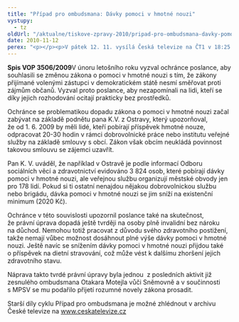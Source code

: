 ```yaml
---
title: "Případ pro ombudsmana: Dávky pomoci v hmotné nouzi"
vystupy:
  - tz
oldUrl: "/aktualne/tiskove-zpravy-2010/pripad-pro-ombudsmana-davky-pomoci-v-hmotne-nouzi"
date: 2010-11-12
perex: "<p></p><p>V pátek 12. 11. vysílá Česká televize na ČT1 v 18:25 jedenáctý díl cyklu Případ pro ombudsmana (repríze v pondělí 15. 11. ve 12:25 na ČT2). Díl nazvaný Dávky pomoci v hmotné nouzi poukazuje na nedostatky zákona z pohledu nedostupné, přitom zákonem předpokládané, veřejné služby, a z pohledu výrazného znevýhodnění invalidních občanů. </p>"
---
```


<!-- imported from the old website -->

<p><strong>Spis VOP 3506/2009</strong>V únoru letošního roku vyzval ochránce poslance, aby souhlasili se změnou zákona o pomoci v hmotné nouzi s tím, že zákony přijímané volenými zástupci v demokratickém státě nesmí směřovat proti zájmům občanů. Vyzval proto poslance, aby nezapomínali na lidi, kteří se díky jejich rozhodování ocitají prakticky bez prostředků. </p><p>Ochránce se problematikou dopadu zákona o pomoci v hmotné nouzi začal zabývat na základě podnětu pana K.V. z Ostravy, který upozorňoval, že od 1. 6. 2009 by měli lidé, kteří pobírají příspěvek hmotné nouze, odpracovat 20-30 hodin v rámci dobrovolnické práce nebo institutu veřejné služby na základě smlouvy s obcí. Zákon však obcím neukládá povinnost takovou smlouvu se zájemci uzavřít.</p><p>Pan K. V. uváděl, že například v Ostravě je podle informací Odboru sociálních věcí a zdravotnictví evidováno 3 824 osob, které pobírají dávky pomoci v hmotné nouzi, ale veřejnou službu organizují městské obvody jen pro 178 lidí. Pokud si ti ostatní nenajdou nějakou dobrovolnickou službu nebo brigádu, dávka pomoci v hmotné nouzi se jim sníží na existenční minimum (2020 Kč).</p><p>Ochránce v této souvislosti upozornil poslance také na skutečnost, že právní úprava dopadá ještě tvrději na osoby plně invalidní bez nároku na důchod. Nemohou totiž pracovat z důvodu svého zdravotního postižení, takže nemají vůbec možnost dosáhnout plné výše dávky pomoci v hmotné nouzi. Ještě navíc se snížením dávky pomoci v hmotné nouzi přijdou také o příspěvek na dietní stravování, což může vést k dalšímu zhoršení jejich zdravotního stavu.</p><p>Náprava takto tvrdé právní úpravy byla jednou  z posledních aktivit již zesnulého ombudsmana Otakara Motejla vůči Sněmovně a v součinnosti s MPSV se mu podařilo přijetí rozumné novely zákona prosadit.</p><p></p><p>Starší díly cyklu Případ pro ombudsmana je možné zhlédnout v archivu České televize na <a title="Otevření do nového okna" href="http://www.ceskatelevize.cz/" target="_blank">www.ceskatelevize.cz</a>  </p><p></p><p></p><p></p><p> </p><p></p>
